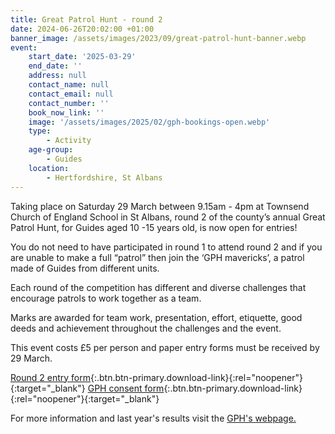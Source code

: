 ```yaml
---
title: Great Patrol Hunt - round 2
date: 2024-06-26T20:02:00 +01:00
banner_image: /assets/images/2023/09/great-patrol-hunt-banner.webp
event:
    start_date: '2025-03-29'
    end_date: ''
    address: null
    contact_name: null
    contact_email: null
    contact_number: ''
    book_now_link: ''
    image: '/assets/images/2025/02/gph-bookings-open.webp'
    type:
        - Activity
    age-group:
        - Guides
    location:
        - Hertfordshire, St Albans
---
```

Taking place on Saturday 29 March between 9.15am - 4pm at Townsend Church of England School in St Albans, round 2 of the county’s annual Great Patrol Hunt, for Guides aged 10 -15 years old, is now open for entries!

You do not need to have participated in round 1 to attend round 2 and if you are unable to make a full “patrol” then join the ‘GPH mavericks’, a patrol made of Guides from different units.

Each round of the competition has different and diverse challenges that encourage patrols to work together as a team. 

Marks are awarded for team work, presentation, effort, etiquette, good deeds and achievement throughout the challenges and the event.

This event costs £5 per person and paper entry forms must be received by 29 March.

[Round 2 entry form](/assets/docs/2025/gph-r2-24-25-entry-form.docx){:.btn.btn-primary.download-link}{:rel="noopener"}{:target="_blank"} [GPH consent form](/assets/docs/2025/gph-r2-24-25-info-consent-form.pdf){:.btn.btn-primary.download-link}{:rel="noopener"}{:target="_blank"}

For more information and last year's results visit the [GPH's webpage.](/great-patrol-hunt/)
